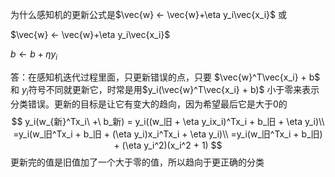 为什么感知机的更新公式是$\vec{w} ← \vec{w}+\eta y_i\vec{x_i}$ 或

 $\vec{w} ← \vec{w}+\eta y_i\vec{x_i}$ 

$b ← b+\eta y_i$ 

答：在感知机迭代过程里面，只更新错误的点，只要 $\vec{w}^T\vec{x_i} + b​$ 和 $y_i​$ 符号不同就更新它，时常是用$y_i(\vec{w}^T\vec{x_i} + b)​$ 小于零来表示分类错误。更新的目标是让它有变大的趋向，因为希望最后它是大于0的
$$
y_i(w_{新}^Tx_i\ +\ b_新) = y_i((w_旧 + \eta y_ix_i)^Tx_i + b_旧 + \eta y_i)\\
=y_i(w_旧^Tx_i + b_旧 + (\eta y_i)x_i^Tx_i + \eta y_i)\\
=y_i(w_旧^Tx_i + b_旧) + (\eta y_i^2)(x_i^2 + 1)
$$
更新完的值是旧值加了一个大于零的值，所以趋向于更正确的分类




